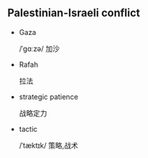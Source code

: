 ## Palestinian-Israeli conflict

- Gaza

    /ˈɡɑːzə/
    加沙

- Rafah

    拉法


- strategic patience 
    
    战略定力


- tactic

    /ˈtæktɪk/
    策略,战术
